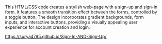 
This HTML/CSS code creates a stylish web-page with a sign-up and sign-in form. It features a smooth transition effect between the forms, controlled by a toggle button. The design incorporates gradient backgrounds, form inputs, and interactive buttons, providing a visually appealing user experience for account creation and login.

 https://surya4785.github.io/Sign-In-AND-Sign-Up/
